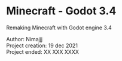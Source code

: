 # Minecraft - Godot 3.4

Remaking Minecraft with Godot engine 3.4  
  
Author: Nimajjj  
Project creation: 19 dec 2021  
Project ended: XX XXX XXXX  


